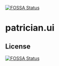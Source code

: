[![FOSSA Status](https://app.fossa.io/api/projects/git%2Bgithub.com%2Fadnvilla%2Fpatrician.ui.svg?type=shield)](https://app.fossa.io/projects/git%2Bgithub.com%2Fadnvilla%2Fpatrician.ui?ref=badge_shield)

# patrician.ui

## License
[![FOSSA Status](https://app.fossa.io/api/projects/git%2Bgithub.com%2Fadnvilla%2Fpatrician.ui.svg?type=large)](https://app.fossa.io/projects/git%2Bgithub.com%2Fadnvilla%2Fpatrician.ui?ref=badge_large)